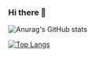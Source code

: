 ### Hi there 👋

![Anurag's GitHub stats](https://github-readme-stats.vercel.app/api?username=xhfkd00&show_icons=true&theme=radical)

[![Top Langs](https://github-readme-stats.vercel.app/api/top-langs/?username=xhfkd00)](https://github.com/xhfkd00/github-readme-stats)

<!--
**xhfkd00/xhfkd00** is a ✨ _special_ ✨ repository because its `README.md` (this file) appears on your GitHub profile.

Here are some ideas to get you started:

- 🔭 I’m currently working on ...
- 🌱 I’m currently learning ...
- 👯 I’m looking to collaborate on ...
- 🤔 I’m looking for help with ...
- 💬 Ask me about ...
- 📫 How to reach me: ...
- 😄 Pronouns: ...
- ⚡ Fun fact: ...
-->
